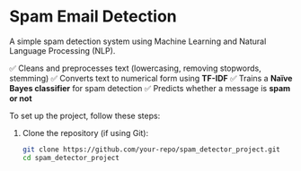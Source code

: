 # Spam Email Detection

A simple spam detection system using Machine Learning and Natural Language Processing (NLP).

✅ Cleans and preprocesses text (lowercasing, removing stopwords, stemming)
✅ Converts text to numerical form using **TF-IDF**
✅ Trains a **Naïve Bayes classifier** for spam detection
✅ Predicts whether a message is **spam or not**

To set up the project, follow these steps:

1. Clone the repository (if using Git):

   ```sh
   git clone https://github.com/your-repo/spam_detector_project.git
   cd spam_detector_project

